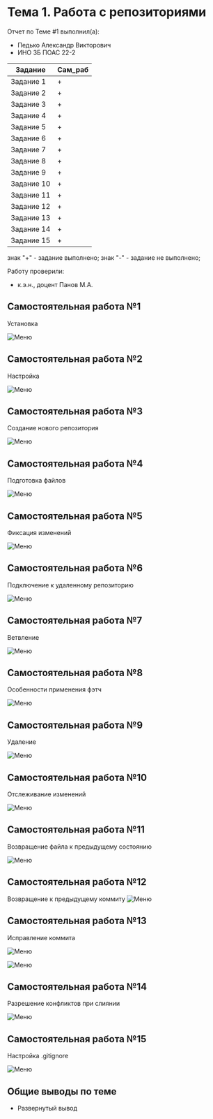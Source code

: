 # Тема 1. Работа с репозиториями
Отчет по Теме #1 выполнил(а):
- Педько Александр Викторович
- ИНО ЗБ ПОАС 22-2

| Задание | Сам_раб |
| ------ | ------ |
| Задание 1 | + |
| Задание 2 | + |
| Задание 3 | + |
| Задание 4 | + |
| Задание 5 | + |
| Задание 6 | + |
| Задание 7 | + |
| Задание 8 | + |
| Задание 9 | + |
| Задание 10 | + |
| Задание 11 | + |
| Задание 12 | + |
| Задание 13 | + |
| Задание 14 | + |
| Задание 15 | + |

знак "+" - задание выполнено; знак "-" - задание не выполнено;

Работу проверили:
- к.э.н., доцент Панов М.А.

## Самостоятельная работа №1
Установка

![Меню](https://github.com/Floxth/Software_engineering/blob/Тема_1/pic/Lab1_1.png)
  
## Самостоятельная работа №2
Настройка

![Меню](https://github.com/Floxth/Software_engineering/blob/Тема_1/pic/Lab1_2.png)
  
## Самостоятельная работа №3
Создание нового репозитория

![Меню](https://github.com/Floxth/Software_engineering/blob/Тема_1/pic/Lab1_3.png)
  
## Самостоятельная работа №4
Подготовка файлов

![Меню](https://github.com/Floxth/Software_engineering/blob/Тема_1/pic/Lab1_4.png)
  
## Самостоятельная работа №5
Фиксация изменений

![Меню](https://github.com/Floxth/Software_engineering/blob/Тема_1/pic/Lab1_5.png)
  
## Самостоятельная работа №6
Подключение к удаленному репозиторию

![Меню](https://github.com/Floxth/Software_engineering/blob/Тема_1/pic/Lab1_6.png)
  
## Самостоятельная работа №7
Ветвление

![Меню](https://github.com/Floxth/Software_engineering/blob/Тема_1/pic/Lab1_7.png)
  
## Самостоятельная работа №8
Особенности применения фэтч

![Меню](https://github.com/Floxth/Software_engineering/blob/Тема_1/pic/Lab1_8.png)
  
## Самостоятельная работа №9
Удаление

![Меню](https://github.com/Floxth/Software_engineering/blob/Тема_1/pic/Lab1_9.png)
  
## Самостоятельная работа №10
Отслеживание изменений

![Меню](https://github.com/Floxth/Software_engineering/blob/Тема_1/pic/Lab1_10.png)

## Самостоятельная работа №11
Возвращение файла к предыдущему состоянию

![Меню](https://github.com/Floxth/Software_engineering/blob/Тема_1/pic/Lab1_11.png)

## Самостоятельная работа №12
Возвращение к предыдущему коммиту
![Меню](https://github.com/Floxth/Software_engineering/blob/Тема_1/pic/Lab1_12.png)

## Самостоятельная работа №13
Исправление коммита

![Меню](https://github.com/Floxth/Software_engineering/blob/Тема_1/pic/Lab1_13.png)

![Меню](https://github.com/Floxth/Software_engineering/blob/Тема_1/pic/Lab1_13_1.png)

## Самостоятельная работа №14
Разрешение конфликтов при слиянии

![Меню](https://github.com/Floxth/Software_engineering/blob/Тема_1/pic/Lab1_14.png)

## Самостоятельная работа №15
Настройка .gitignore

![Меню](https://github.com/Floxth/Software_engineering/blob/Тема_1/pic/Lab1_15.png)

## Общие выводы по теме
- Развернутый вывод
